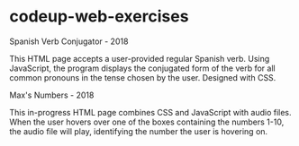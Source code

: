 # codeup-web-exercises

Spanish Verb Conjugator - 2018

This HTML page accepts a user-provided regular Spanish verb.  Using JavaScript, the program displays the conjugated form of 
the verb for all common pronouns in the tense chosen by the user. Designed with CSS.

Max's Numbers - 2018

This in-progress HTML page combines CSS and JavaScript with audio files. When the user hovers over one of the boxes 
containing the numbers 1-10, the audio file will play, identifying the number the user is hovering on.


